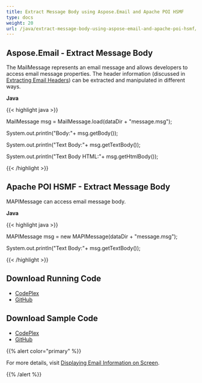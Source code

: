 ```yaml
---
title: Extract Message Body using Aspose.Email and Apache POI HSMF
type: docs
weight: 20
url: /java/extract-message-body-using-aspose-email-and-apache-poi-hsmf/
---
```


## **Aspose.Email - Extract Message Body**
The MailMessage represents an email message and allows developers to access email message properties. The header information (discussed in [Extracting Email Headers](http://www.aspose.com/docs/display/emailjava/Extracting+Email+Headers)) can be extracted and manipulated in different ways.

**Java**

{{< highlight java >}}

 MailMessage msg = MailMessage.load(dataDir + "message.msg");

System.out.println("Body:"+ msg.getBody());

System.out.println("Text Body:"+ msg.getTextBody());

System.out.println("Text Body HTML:"+ msg.getHtmlBody());

{{< /highlight >}}
## **Apache POI HSMF - Extract Message Body**
MAPIMessage can access email message body.

**Java**

{{< highlight java >}}

 MAPIMessage msg = new MAPIMessage(dataDir + "message.msg");

System.out.println("Text Body:"+ msg.getTextBody());

{{< /highlight >}}
## **Download Running Code**
- [CodePlex](https://archive.codeplex.com/?p=asposeemailjavaapachepoi)
- [GitHub](https://github.com/aspose-email/Aspose.Email-for-Java/releases/tag/Aspose.Email_Java_for_Apache_POI-v1.0.0)
## **Download Sample Code**
- [CodePlex](https://archive.codeplex.com/?p=asposeemailjavaapachepoi#src/main/java/com/aspose/email/examples/featurescomparison/extractor/)
- [GitHub](https://github.com/aspose-email/Aspose.Email-for-Java/tree/master/Plugins/Aspose_Email_for_Apache_POI/src/main/java/com/aspose/email/examples/featurescomparison/extractor)

{{% alert color="primary" %}} 

For more details, visit [Displaying Email Information on Screen](/email/java/display-information-in-custom-order-in-mhtml-files/).

{{% /alert %}}
